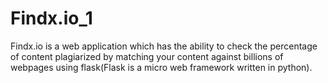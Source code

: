 # Findx.io_1
Findx.io is a web application which has the ability to check the percentage of content plagiarized by matching your content against billions of webpages using flask(Flask is a micro web framework written in python). 
